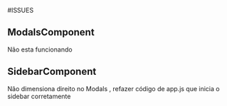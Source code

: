#ISSUES

## ModalsComponent

Não esta funcionando


## SidebarComponent

Não dimensiona direito no Modals , refazer código de app.js que inicia o sidebar corretamente

